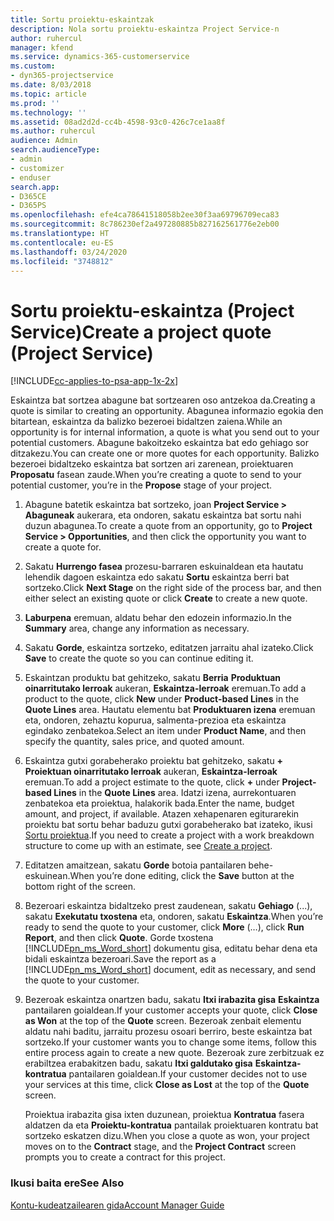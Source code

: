 ```yaml
---
title: Sortu proiektu-eskaintzak
description: Nola sortu proiektu-eskaintza Project Service-n
author: ruhercul
manager: kfend
ms.service: dynamics-365-customerservice
ms.custom:
- dyn365-projectservice
ms.date: 8/03/2018
ms.topic: article
ms.prod: ''
ms.technology: ''
ms.assetid: 08ad2d2d-cc4b-4598-93c0-426c7ce1aa8f
ms.author: ruhercul
audience: Admin
search.audienceType:
- admin
- customizer
- enduser
search.app:
- D365CE
- D365PS
ms.openlocfilehash: efe4ca78641518058b2ee30f3aa69796709eca83
ms.sourcegitcommit: 8c786230ef2a497280885b827162561776e2eb00
ms.translationtype: HT
ms.contentlocale: eu-ES
ms.lasthandoff: 03/24/2020
ms.locfileid: "3748812"
---
```

# <a name="create-a-project-quote-project-service"></a><span data-ttu-id="90ec1-103">Sortu proiektu-eskaintza (Project Service)</span><span class="sxs-lookup"><span data-stu-id="90ec1-103">Create a project quote (Project Service)</span></span>

[!INCLUDE[cc-applies-to-psa-app-1x-2x](../includes/cc-applies-to-psa-app-1x-2x.md)]

<span data-ttu-id="90ec1-104">Eskaintza bat sortzea abagune bat sortzearen oso antzekoa da.</span><span class="sxs-lookup"><span data-stu-id="90ec1-104">Creating a quote is similar to creating an opportunity.</span></span> <span data-ttu-id="90ec1-105">Abagunea informazio egokia den bitartean, eskaintza da balizko bezeroei bidaltzen zaiena.</span><span class="sxs-lookup"><span data-stu-id="90ec1-105">While an opportunity is for internal information, a quote is what you send out to your potential customers.</span></span> <span data-ttu-id="90ec1-106">Abagune bakoitzeko eskaintza bat edo gehiago sor ditzakezu.</span><span class="sxs-lookup"><span data-stu-id="90ec1-106">You can create one or more quotes for each opportunity.</span></span> <span data-ttu-id="90ec1-107">Balizko bezeroei bidaltzeko eskaintza bat sortzen ari zarenean, proiektuaren **Proposatu** fasean zaude.</span><span class="sxs-lookup"><span data-stu-id="90ec1-107">When you’re creating a quote to send to your potential customer, you’re in the **Propose** stage of your project.</span></span>  
  
1. <span data-ttu-id="90ec1-108">Abagune batetik eskaintza bat sortzeko, joan **Project Service > Abaguneak** aukerara, eta ondoren, sakatu eskaintza bat sortu nahi duzun abagunea.</span><span class="sxs-lookup"><span data-stu-id="90ec1-108">To create a quote from an opportunity, go to **Project Service > Opportunities**, and then click the opportunity you want to create a quote for.</span></span>  
  
2. <span data-ttu-id="90ec1-109">Sakatu **Hurrengo fasea** prozesu-barraren eskuinaldean eta hautatu lehendik dagoen eskaintza edo sakatu **Sortu** eskaintza berri bat sortzeko.</span><span class="sxs-lookup"><span data-stu-id="90ec1-109">Click **Next Stage** on the right side of the process bar, and then either select an existing quote or click **Create** to create a new quote.</span></span>  
  
3. <span data-ttu-id="90ec1-110">**Laburpena** eremuan, aldatu behar den edozein informazio.</span><span class="sxs-lookup"><span data-stu-id="90ec1-110">In the **Summary** area, change any information as necessary.</span></span>  
  
4. <span data-ttu-id="90ec1-111">Sakatu **Gorde**, eskaintza sortzeko, editatzen jarraitu ahal izateko.</span><span class="sxs-lookup"><span data-stu-id="90ec1-111">Click **Save** to create the quote so you can continue editing it.</span></span>  
  
5. <span data-ttu-id="90ec1-112">Eskaintzan produktu bat gehitzeko, sakatu **Berria** **Produktuan oinarritutako lerroak** aukeran, **Eskaintza-lerroak** eremuan.</span><span class="sxs-lookup"><span data-stu-id="90ec1-112">To add a product to the quote, click **New** under **Product-based Lines** in the **Quote Lines** area.</span></span> <span data-ttu-id="90ec1-113">Hautatu elementu bat **Produktuaren izena** eremuan eta, ondoren, zehaztu kopurua, salmenta-prezioa eta eskaintza egindako zenbatekoa.</span><span class="sxs-lookup"><span data-stu-id="90ec1-113">Select an item under **Product Name**, and then specify the quantity, sales price, and quoted amount.</span></span>  
  
6. <span data-ttu-id="90ec1-114">Eskaintza gutxi gorabeherako proiektu bat gehitzeko, sakatu **+** **Proiektuan oinarritutako lerroak** aukeran, **Eskaintza-lerroak** eremuan.</span><span class="sxs-lookup"><span data-stu-id="90ec1-114">To add a project estimate to the quote, click **+** under **Project-based Lines** in the **Quote Lines** area.</span></span> <span data-ttu-id="90ec1-115">Idatzi izena, aurrekontuaren zenbatekoa eta proiektua, halakorik bada.</span><span class="sxs-lookup"><span data-stu-id="90ec1-115">Enter the name, budget amount, and project, if available.</span></span> <span data-ttu-id="90ec1-116">Atazen xehapenaren egiturarekin proiektu bat sortu behar baduzu gutxi gorabeherako bat izateko, ikusi [Sortu proiektua](../project-service/create-project.md).</span><span class="sxs-lookup"><span data-stu-id="90ec1-116">If you need to create a project with a work breakdown structure to come up with an estimate, see [Create a project](../project-service/create-project.md).</span></span>  
  
7. <span data-ttu-id="90ec1-117">Editatzen amaitzean, sakatu **Gorde** botoia pantailaren behe-eskuinean.</span><span class="sxs-lookup"><span data-stu-id="90ec1-117">When you’re done editing, click the **Save** button at the bottom right of the screen.</span></span>  
  
8. <span data-ttu-id="90ec1-118">Bezeroari eskaintza bidaltzeko prest zaudenean, sakatu **Gehiago** (...), sakatu **Exekutatu txostena** eta, ondoren, sakatu **Eskaintza**.</span><span class="sxs-lookup"><span data-stu-id="90ec1-118">When you’re ready to send the quote to your customer, click **More** (…), click **Run Report**, and then click **Quote**.</span></span> <span data-ttu-id="90ec1-119">Gorde txostena [!INCLUDE[pn_ms_Word_short](../includes/pn-ms-word-short.md)] dokumentu gisa, editatu behar dena eta bidali eskaintza bezeroari.</span><span class="sxs-lookup"><span data-stu-id="90ec1-119">Save the report as a [!INCLUDE[pn_ms_Word_short](../includes/pn-ms-word-short.md)] document, edit as necessary, and send the quote to your customer.</span></span>  
  
9. <span data-ttu-id="90ec1-120">Bezeroak eskaintza onartzen badu, sakatu **Itxi irabazita gisa** **Eskaintza** pantailaren goialdean.</span><span class="sxs-lookup"><span data-stu-id="90ec1-120">If your customer accepts your quote, click **Close as Won** at the top of the **Quote** screen.</span></span> <span data-ttu-id="90ec1-121">Bezeroak zenbait elementu aldatu nahi baditu, jarraitu prozesu osoari berriro, beste eskaintza bat sortzeko.</span><span class="sxs-lookup"><span data-stu-id="90ec1-121">If your customer wants you to change some items, follow this entire process again to create a new quote.</span></span> <span data-ttu-id="90ec1-122">Bezeroak zure zerbitzuak ez erabiltzea erabakitzen badu, sakatu **Itxi galdutako gisa** **Eskaintza-kontratua** pantailaren goialdean.</span><span class="sxs-lookup"><span data-stu-id="90ec1-122">If your customer decides not to use your services at this time, click **Close as Lost** at the top of the **Quote** screen.</span></span>  
  
   <span data-ttu-id="90ec1-123">Proiektua irabazita gisa ixten duzunean, proiektua **Kontratua** fasera aldatzen da eta **Proiektu-kontratua** pantailak proiektuaren kontratu bat sortzeko eskatzen dizu.</span><span class="sxs-lookup"><span data-stu-id="90ec1-123">When you close a quote as won, your project moves on to the **Contract** stage, and the **Project Contract** screen prompts you to create a contract for this project.</span></span>  
  
### <a name="see-also"></a><span data-ttu-id="90ec1-124">Ikusi baita ere</span><span class="sxs-lookup"><span data-stu-id="90ec1-124">See Also</span></span>  
 [<span data-ttu-id="90ec1-125">Kontu-kudeatzailearen gida</span><span class="sxs-lookup"><span data-stu-id="90ec1-125">Account Manager Guide</span></span>](../project-service/account-manager-guide.md)
